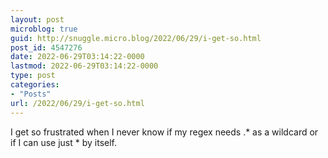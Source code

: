 ```yaml
---
layout: post
microblog: true
guid: http://snuggle.micro.blog/2022/06/29/i-get-so.html
post_id: 4547276
date: 2022-06-29T03:14:22-0000
lastmod: 2022-06-29T03:14:22-0000
type: post
categories:
- "Posts"
url: /2022/06/29/i-get-so.html
---
```

<p>I get so frustrated when I never know if my regex needs .* as a wildcard or if I can use just * by itself.</p>
